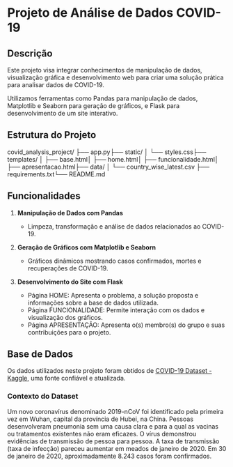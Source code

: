 # Projeto de Análise de Dados COVID-19

## Descrição

Este projeto visa integrar conhecimentos de manipulação de dados, visualização gráfica e desenvolvimento web para criar uma solução prática para analisar dados de COVID-19.

Utilizamos ferramentas como Pandas para manipulação de dados, Matplotlib e Seaborn para geração de gráficos, e Flask para desenvolvimento de um site interativo.

## Estrutura do Projeto

covid_analysis_project/ ├── app.py├── static/ │ └── styles.css├── templates/ │ ├── base.html│ ├── home.html│ ├── funcionalidade.html│ ├── apresentacao.html├── data/ │ └── country_wise_latest.csv ├── requirements.txt└── README.md

## Funcionalidades

1. **Manipulação de Dados com Pandas**
   - Limpeza, transformação e análise de dados relacionados ao COVID-19.
   
2. **Geração de Gráficos com Matplotlib e Seaborn**
   - Gráficos dinâmicos mostrando casos confirmados, mortes e recuperações de COVID-19.
   
3. **Desenvolvimento do Site com Flask**
   - Página HOME: Apresenta o problema, a solução proposta e informações sobre a base de dados utilizada.
   - Página FUNCIONALIDADE: Permite interação com os dados e visualização dos gráficos.
   - Página APRESENTAÇÃO: Apresenta o(s) membro(s) do grupo e suas contribuições para o projeto.

## Base de Dados

Os dados utilizados neste projeto foram obtidos de [COVID-19 Dataset - Kaggle](https://www.kaggle.com/datasets/imdevskp/corona-virus-report), uma fonte confiável e atualizada.

### Contexto do Dataset
Um novo coronavírus denominado 2019-nCoV foi identificado pela primeira vez em Wuhan, capital da província de Hubei, na China. Pessoas desenvolveram pneumonia sem uma causa clara e para a qual as vacinas ou tratamentos existentes não eram eficazes. O vírus demonstrou evidências de transmissão de pessoa para pessoa. A taxa de transmissão (taxa de infecção) pareceu aumentar em meados de janeiro de 2020. Em 30 de janeiro de 2020, aproximadamente 8.243 casos foram confirmados.
